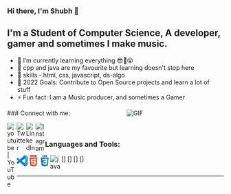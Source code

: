 ### Hi there, I'm Shubh 👋 

## I'm a Student of Computer Science, A developer, gamer and sometimes I make music.

- 🌱 I’m currently learning everything 😎🤣😵
- 👯 cpp and java are my favourite but learning doesn't stop here 
- 🎇 skills - html, css, javascript, ds-algo
- 🥅 2022 Goals: Contribute to Open Source projects and learn a lot of stuff
- ⚡ Fun fact: I am a Music producer, and sometimes a Gamer
<img align="right" alt="GIF" src="https://c.tenor.com/41I-iMyClCgAAAAd/programmer-programming.gif" width="35%" height="50%" style="margin:0 50px;">
### Connect with me:

[<img align="left" alt="youtube | YouTube" width="22px" src="https://cdn.jsdelivr.net/npm/simple-icons@v3/icons/youtube.svg" />][youtube]
[<img align="left" alt="Twitter" width="22px" src="https://cdn.jsdelivr.net/npm/simple-icons@v3/icons/twitter.svg" />][twitter]
[<img align="left" alt="LinkedIn" width="22px" src="https://cdn.jsdelivr.net/npm/simple-icons@v3/icons/linkedin.svg" />][linkedin]
[<img align="left" alt="Instagram" width="22px" src="https://cdn.jsdelivr.net/npm/simple-icons@v3/icons/instagram.svg" />][instagram]

<br />

### Languages and Tools:

[<img align="left" alt="Visual Studio Code" width="26px" src="https://raw.githubusercontent.com/github/explore/80688e429a7d4ef2fca1e82350fe8e3517d3494d/topics/visual-studio-code/visual-studio-code.png" />]
[<img align="left" alt="HTML5" width="26px" src="https://raw.githubusercontent.com/github/explore/80688e429a7d4ef2fca1e82350fe8e3517d3494d/topics/html/html.png" />]
[<img align="left" alt="CSS3" width="26px" src="https://raw.githubusercontent.com/github/explore/80688e429a7d4ef2fca1e82350fe8e3517d3494d/topics/css/css.png" />]
[<img align="left" alt="java" width="26px" src="https://cdn.icon-icons.com/icons2/2108/PNG/512/java_icon_130901.png" />]
<br />
<br />

---

[twitter]: https://twitter.com/shubh_sharma19
[youtube]: https://www.youtube.com/channel/UCeDRI5K_o77pMkTSReeRxvw
[instagram]: https://instagram.com/sikkuuu
[linkedin]: https://www.linkedin.com/in/shubh-sharma-312ba71b4/
